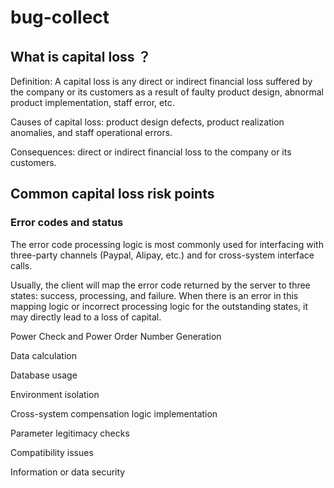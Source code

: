 # bug-collect
## What is capital loss ？
Definition: A capital loss is any direct or indirect financial loss suffered by the company or its customers as a result of faulty product design, abnormal product implementation, staff error, etc.

Causes of capital loss: product design defects, product realization anomalies, and staff operational errors.

Consequences: direct or indirect financial loss to the company or its customers.

## Common capital loss risk points 

### Error codes and status

The error code processing logic is most commonly used for interfacing with three-party channels (Paypal, Alipay, etc.) and for cross-system interface calls.

Usually, the client will map the error code returned by the server to three states: success, processing, and failure. When there is an error in this mapping logic or incorrect processing logic for the outstanding states, it may directly lead to a loss of capital.

Power Check and Power Order Number Generation

Data calculation

Database usage

Environment isolation

Cross-system compensation logic implementation

Parameter legitimacy checks

Compatibility issues

Information or data security
